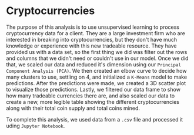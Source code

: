 # Cryptocurrencies

The purpose of this analysis is to use unsupervised learning to process cryptocurrency data for a client. They are a large investment firm who are interested in breaking into cryptocurrencies, but they don't have much knowledge or experience with this new tradeable resource. They have provided us with a data set, so the first thing we did was filter out the rows and columns that we didn't need or couldn't use in our model. Once we did that, we scaled our data and reduced it's dimension using our `Principal Component Analysis (PCA)`. We then created an elbow curve to decide how many clusters to use, settling on 4, and initialized a `K-Means` model to make predictions. After the predictions were made, we created a 3D scatter plot to visualize those predictions. Lastly, we filtered our data frame to show how many tradeable currencies there are, and also scaled our data to create a new, more legible table showing the different cryptocurrencies along with their total coin supply and total coins mined.

To complete this analysis, we used data from a `.csv` file and processed it uding `Jupyter Notebook`.
